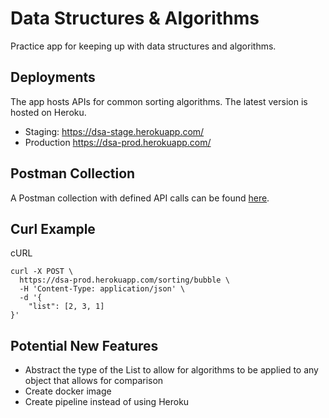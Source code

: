 # Data Structures & Algorithms

Practice app for keeping up with data structures and algorithms.

## Deployments

The app hosts APIs for common sorting algorithms. The latest version is hosted on Heroku.
- Staging: https://dsa-stage.herokuapp.com/
- Production https://dsa-prod.herokuapp.com/

## Postman Collection

A Postman collection with defined API calls can be found [here](https://www.getpostman.com/collections/472ee940fdc8ec52f325).

## Curl Example

cURL
```
curl -X POST \
  https://dsa-prod.herokuapp.com/sorting/bubble \
  -H 'Content-Type: application/json' \
  -d '{
	"list": [2, 3, 1]
}'
```

## Potential New Features

- Abstract the type of the List to allow for algorithms to be applied to any object that allows for comparison
- Create docker image
- Create pipeline instead of using Heroku